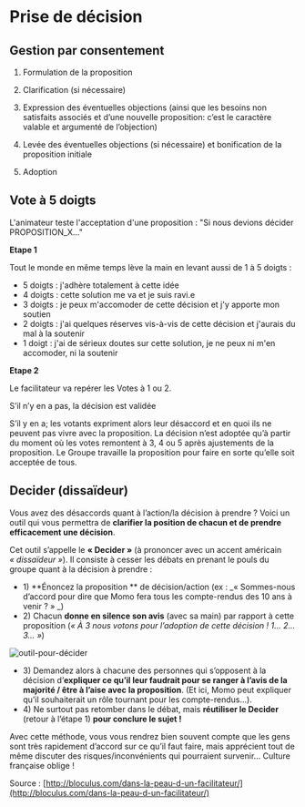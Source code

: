 # Prise de décision

## Gestion par consentement

1. Formulation de la proposition

2. Clarification \(si nécessaire\)

3. Expression des éventuelles objections \(ainsi que les besoins non satisfaits associés et d’une nouvelle proposition: c’est le caractère valable et argumenté de l’objection\)

4. Levée des éventuelles objections \(si nécessaire\) et bonification de la proposition initiale

5. Adoption

## Vote à 5 doigts

L'animateur teste l'acceptation d'une proposition : "Si nous devions décider PROPOSITION\_X..."

**Etape 1**

Tout le monde en même temps lève la main en levant aussi de 1 à 5 doigts :

* 5 doigts : j'adhère totalement à cette idée
* 4 doigts : cette solution me va et je suis ravi.e
* 3 doigts : je peux m'accomoder de cette décision et j'y apporte mon soutien
* 2 doigts : j'ai quelques réserves vis-à-vis de cette décision et j'aurais du mal à la soutenir
* 1 doigt : j'ai de sérieux doutes sur cette solution, je ne peux ni m'en accomoder, ni la soutenir

**Etape 2**

Le facilitateur va repérer les Votes à 1 ou 2.

S’il n’y en a pas, la décision est validée

S’il y en a; les votants expriment alors leur désaccord et en quoi ils ne peuvent pas vivre avec la proposition. La décision n’est adoptée qu’à partir du moment où les votes remontent à 3, 4 ou 5 après ajustements de la proposition. Le Groupe travaille la proposition pour faire en sorte qu’elle soit acceptée de tous.

## Decider \(dissaïdeur\)

Vous avez des désaccords quant à l’action/la décision à prendre ? Voici un outil qui vous permettra de **clarifier la position de chacun et de prendre efficacement une décision**.

Cet outil s’appelle le **« Decider »** \(à prononcer avec un accent américain _« dissaïdeur »_\). Il consiste à cesser les débats en prenant le pouls du groupe quant à la décision à prendre :

* 1\) **Énoncez la proposition ** de décision/action \(ex : _« Sommes-nous d’accord pour dire que Momo fera tous les compte-rendus des 10 ans à venir ? » _\)
* 2\) Chacun **donne en silence son avis** \(avec sa main\) par rapport à cette proposition \(_« À 3 nous votons pour l’adoption de cette décision ! 1… 2… 3… »_\)

![](https://i0.wp.com/bloculus.com/wp-content/uploads/2018/02/outil-pour-decider.png?resize=648%2C286 "outil-pour-décider")

* 3\) Demandez alors à chacune des personnes qui s’opposent à la décision d’**expliquer ce qu’il leur faudrait pour se ranger à l’avis de la majorité / être à l’aise avec la proposition**. \(Et ici, Momo peut expliquer qu’il souhaiterait un rôle tournant pour les compte-rendus…\).
* 4\) Ne surtout pas retomber dans le débat, mais **réutiliser le Decider** \(retour à l’étape 1\) **pour conclure le sujet !**

Avec cette méthode, vous vous rendrez bien souvent compte que les gens sont très rapidement d’accord sur ce qu’il faut faire, mais apprécient tout de même discuter des risques/inconvénients qui pourraient survenir… Culture française oblige !

Source : [http://bloculus.com/dans-la-peau-d-un-facilitateur/](http://bloculus.com/dans-la-peau-d-un-facilitateur/)

